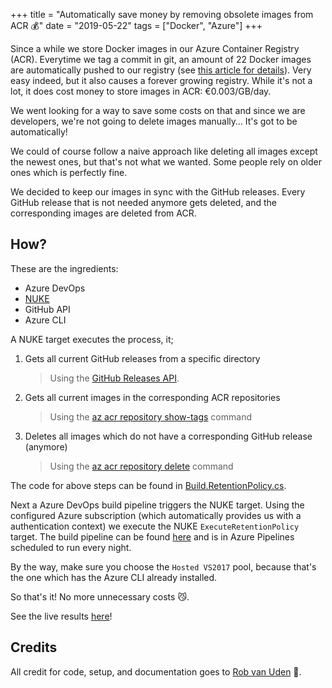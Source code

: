 +++
title = "Automatically save money by removing obsolete images from ACR 💰"
date = "2019-05-22"
tags = ["Docker", "Azure"]
+++
 
Since a while we store Docker images in our Azure Container Registry (ACR). Everytime we tag a commit in git, an amount of 22 Docker images are automatically pushed to our registry (see [this article for details](../build_using_azuredevops)). Very easy indeed, but it also causes a forever growing registry. 
While it's not a lot, it does cost money to store images in ACR: €0.003/GB/day.
<!--more-->
We went looking for a way to save some costs on that and since we are developers, we're not going to delete images manually… It's got to be automatically!
 
We could of course follow a naive approach like deleting all images except the newest ones, but that's not what we wanted. Some people rely on older ones which is perfectly fine. 
 
We decided to keep our images in sync with the GitHub releases. Every GitHub release that is not needed anymore gets deleted, and the corresponding images are deleted from ACR.
 
## How?
These are the ingredients:

- Azure DevOps
- [NUKE](http://www.nuke.build)
- GitHub API
- Azure CLI
 
A NUKE target executes the process, it;

1.	Gets all current GitHub releases from a specific directory
    
    > Using the [GitHub Releases API](https://developer.github.com/v3/repos/releases/#list-releases-for-a-repository).

1.	Gets all current images in the corresponding ACR repositories

    > Using the [az acr repository show-tags](https://docs.microsoft.com/en-us/cli/azure/acr/repository?view=azure-cli-latest#az-acr-repository-show-tags) command

1.	Deletes all images which do not have a corresponding GitHub release (anymore)

    > Using the [az acr repository delete](https://docs.microsoft.com/en-us/cli/azure/acr/repository?view=azure-cli-latest#az-acr-repository-delete) command

The code for above steps can be found in [Build.RetentionPolicy.cs](https://github.com/avivasolutionsnl/sitecore-docker/blob/master/build/Build.RetentionPolicy.cs).

Next a Azure DevOps build pipeline triggers the NUKE target. Using the configured Azure subscription (which automatically provides us with a authentication context) we execute the NUKE `ExecuteRetentionPolicy` target.
The build pipeline can be found [here](https://github.com/avivasolutionsnl/sitecore-docker/blob/master/execute-retention-policy.yml) and is in Azure Pipelines scheduled to run every night.
 
By the way, make sure you choose the `Hosted VS2017` pool, because that's the one which has the Azure CLI already installed.
 
So that's it! No more unnecessary costs 😼.

See the live results [here](https://dev.azure.com/avivasolutions-public/sitecore-docker/_build?definitionId=3)!

## Credits
All credit for code, setup, and documentation goes to [Rob van Uden](https://www.linkedin.com/in/robvanu/) 👏.
